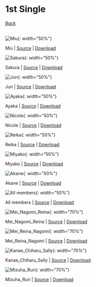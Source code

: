 # 1st Single  
###### [Back](../readme.md)

![Miu](../1st%20Single/Miu_anime.PNG){: width="50%"}

 Miu | [Source](http://www.nanabunnonijyuuni.com/assets/img/chara/05_miu/img_chara_anime.png) | [Download](https://github.com/LYHPandaKing/227PhotoBackup/raw/master/1st%20Single/Miu_anime.PNG)

![Sakura](../1st%20Single/Sakura_anime.PNG){: width="50%"}

 Sakura | [Source](http://www.nanabunnonijyuuni.com/assets/img/chara/07_sakura/img_chara_anime.png) | [Download](https://raw.githubusercontent.com/LYHPandaKing/227PhotoBackup/master/1st%20Single/Sakura_anime.PNG) 

![Jun](../1st%20Single/Jun_anime.PNG){: width="50%"}

 Jun | [Source](http://www.nanabunnonijyuuni.com/assets/img/chara/06_jun/img_chara_anime.png) | [Download](https://github.com/LYHPandaKing/227PhotoBackup/raw/master/1st%20Single/Jun_anime.PNG)

![Ayaka](../1st%20Single/Ayaka_anime.PNG){: width="50%"}

 Ayaka | [Source](http://www.nanabunnonijyuuni.com/assets/img/chara/04_ayaka/img_chara_anime.png) | [Download](https://github.com/LYHPandaKing/227PhotoBackup/raw/master/1st%20Single/Ayaka_anime.PNG)

![Nicole](../1st%20Single/Nicole_anime.PNG){: width="50%"}

 Nicole | [Source](http://www.nanabunnonijyuuni.com/assets/img/chara/02_nicole/img_chara_anime.png) | [Download](https://github.com/LYHPandaKing/227PhotoBackup/raw/master/1st%20Single/Nicole_anime.PNG)

![Reika](../1st%20Single/Reika_anime.PNG){: width="50%"}

 Reika | [Source](http://www.nanabunnonijyuuni.com/assets/img/chara/03_reika/img_chara_anime.png) | [Download](https://github.com/LYHPandaKing/227PhotoBackup/raw/master/1st%20Single/Reika_anime.PNG)

![Miyako](../1st%20Single/Miyako_anime.PNG){: width="50%"}

 Miyako | [Source](http://www.nanabunnonijyuuni.com/assets/img/chara/01_miyako/img_chara_anime.png) | [Download](https://github.com/LYHPandaKing/227PhotoBackup/raw/master/1st%20Single/Miyako_anime.PNG)

![Akane](../1st%20Single/Akane_anime.PNG){: width="50%"}

 Akane | [Source](http://www.nanabunnonijyuuni.com/assets/img/chara/08_akane/img_chara_anime.png) | [Download](https://github.com/LYHPandaKing/227PhotoBackup/raw/master/1st%20Single/Akane_anime.PNG)

![All members](../1st%20Single/1st_Single_All.PNG){: width="50%"}

 All members | [Source](http://justlaughtw.blogspot.com/2017/07/227-ANIME.html) | [Download](https://github.com/LYHPandaKing/227PhotoBackup/raw/master/1st%20Single/1st_Single_All.PNG)
 
![Mei_Nagomi_Reina](../1st%20Single/IMG_2635.JPG){: width="70%"}

 Mei_Nagomi_Reina | [Source](https://www.facebook.com/nanabunnoID/photos/a.595744770791956/595757510790682/?type=3) | [Download](https://github.com/LYHPandaKing/227PhotoBackup/raw/master/1st%20Single/IMG_2635.JPG)
 
![Mei_Reina_Nagomi](../1st%20Single/IMG_2636.JPG){: width="70%"}

 Mei_Reina_Nagomi | [Source](https://www.facebook.com/nanabunnoID/photos/a.595744770791956/595757290790704/?type=3) | [Download](https://github.com/LYHPandaKing/227PhotoBackup/raw/master/1st%20Single/IMG_2636.JPG)
 
![Kanae_Chiharu_Sally](../1st%20Single/IMG_2637.JPG){: width="70%"}
 
 Kanae_Chiharu_Sally | [Source](https://www.facebook.com/nanabunnoID/photos/a.595744770791956/595757284124038/?type=3) | [Download](https://github.com/LYHPandaKing/227PhotoBackup/raw/master/1st%20Single/IMG_2637.JPG)

![Mizuha_Ruri](../1st%20Single/IMG_2638.JPG){: width="70%"}

 Mizuha_Ruri | [Source](https://www.facebook.com/nanabunnoID/photos/a.595744770791956/595757297457370/?type=3) | [Download](https://github.com/LYHPandaKing/227PhotoBackup/raw/master/1st%20Single/IMG_2638.JPG)
 
 
